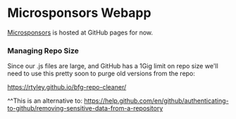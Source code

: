 # Microsponsors Webapp

[Microsponsors](https://microsponsors.io) is hosted at GitHub pages for now.

### Managing Repo Size
Since our .js files are large, and GitHub has a 1Gig limit on repo size we'll need to use this pretty soon to purge old versions from the repo:

https://rtyley.github.io/bfg-repo-cleaner/

^^This is an alternative to:
https://help.github.com/en/github/authenticating-to-github/removing-sensitive-data-from-a-repository
